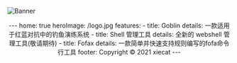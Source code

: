 <p align="center">
  
![Banner](https://github.com/xiecat/.github/assets/90304198/95e329db-4383-4a5f-b4e1-68d5a77c3b3a)

<p align="center">
---
home: true
heroImage: /logo.jpg
features:
- title: Goblin
  details: 一款适用于红蓝对抗中的钓鱼演练系统
- title: Shell 管理工具
  details: 全新的 webshell 管理工具(敬请期待)
- title: Fofax
  details: 一款简单并快速支持规则编写的fofa命令行工具
footer:  Copyright © 2021 xiecat
---



